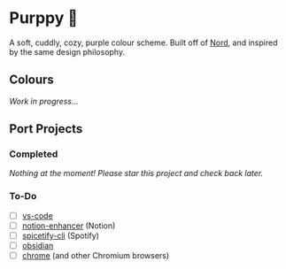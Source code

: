# Purppy 🐶

A soft, cuddly, cozy, purple colour scheme. Built off of [Nord](https://www.nordtheme.com/), and inspired by the same design philosophy.

## Colours

*Work in progress...*

## Port Projects

### Completed

*Nothing at the moment! Please star this project and check back later.*

### To-Do

- [ ] [vs-code](https://code.visualstudio.com/)
- [ ] [notion-enhancer](https://notion-enhancer.github.io/) (Notion)
- [ ] [spicetify-cli](https://spicetify.app/) (Spotify)
- [ ] [obsidian](https://obsidian.md/)
- [ ] [chrome](https://chrome.google.com/) (and other Chromium browsers)
